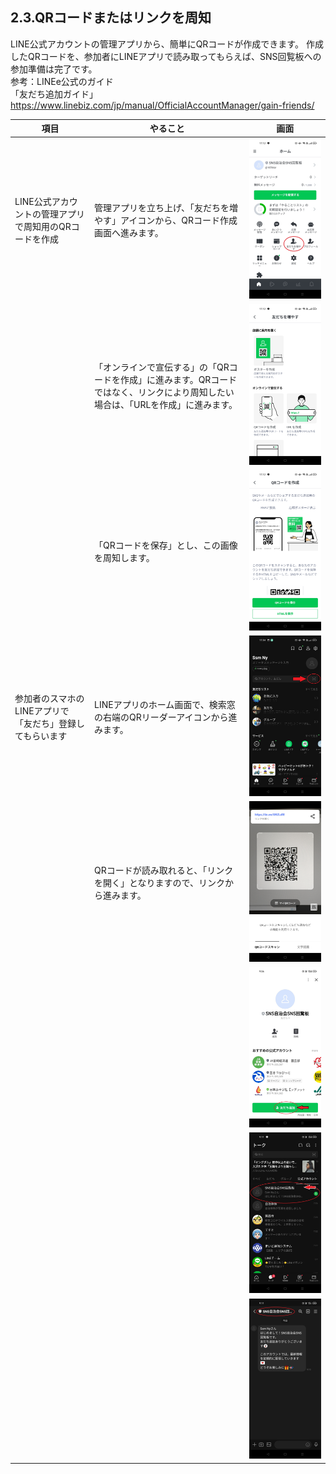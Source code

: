 ## 2.3.QRコードまたはリンクを周知

LINE公式アカウントの管理アプリから、簡単にQRコードが作成できます。
作成したQRコードを、参加者にLINEアプリで読み取ってもらえば、SNS回覧板への参加準備は完了です。  
参考：LINEe公式のガイド  
「友だち追加ガイド」  
https://www.linebiz.com/jp/manual/OfficialAccountManager/gain-friends/
  
|項目|やること|画面|
|---|---|---|
|LINE公式アカウントの管理アプリで周知用のQRコードを作成|管理アプリを立ち上げ、「友だちを増やす」アイコンから、QRコード作成画面へ進みます。 |<img src="images/2_3_images/2_3_01.jpg" alt="image">|
||「オンラインで宣伝する」の「QRコードを作成」に進みます。QRコードではなく、リンクにより周知したい場合は、「URLを作成」に進みます。|<img src="images/2_3_images/2_3_02.jpg" alt="image">|
||「QRコードを保存」とし、この画像を周知します。|<img src="images/2_3_images/2_3_03.jpg" alt="image">|
|参加者のスマホのLINEアプリで「友だち」登録してもらいます|LINEアプリのホーム画面で、検索窓の右端のQRリーダーアイコンから進みます。|<img src="images/2_3_images/2_3_04.jpg" alt="image">|
||QRコードが読み取れると、「リンクを開く」となりますので、リンクから進みます。|<img src="images/2_3_images/2_3_05.jpg" alt="image">|
|||<img src="images/2_3_images/2_3_06.jpg" alt="image">|
|||<img src="images/2_3_images/2_3_07.jpg" alt="image">|
|||<img src="images/2_3_images/2_3_08.jpg" alt="image">|
